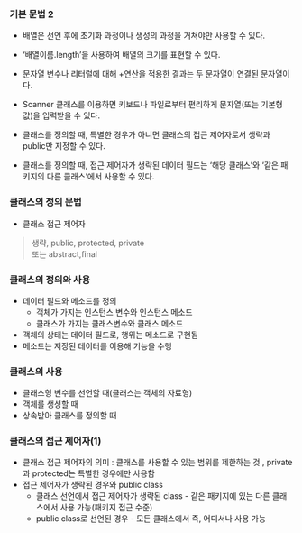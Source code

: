 ### 기본 문법 2
- 배열은 선언 후에 초기화 과정이나 생성의 과정을 거쳐야만 사용할 수 있다.

- ‘배열이름.length’을 사용하여 배열의 크기를 표현할 수 있다.

- 문자열 변수나 리터럴에 대해 +연산을 적용한 결과는 두 문자열이 연결된 문자열이다.

- Scanner 클래스를 이용하면 키보드나 파일로부터 편리하게 문자열(또는 기본형 값)을 입력받을 수 있다.

- 클래스를 정의할 때, 특별한 경우가 아니면 클래스의 접근 제어자로서 생략과 public만 지정할 수 있다.

- 클래스를 정의할 때, 접근 제어자가 생략된 데이터 필드는 ‘해당 클래스’와 ‘같은 패키지의 다른 클래스’에서 사용할 수 있다.

### 클래스의 정의 문법
- 클래스 접근 제어자
> 생략, public, protected, private   
> 또는 abstract,final

### 클래스의 정의와 사용
- 데이터 필드와 메소드를 정의
  - 객체가 가지는 인스턴스 변수와 인스턴스 메소드 
  - 클래스가 가지는 클래스변수와 클래스 메소드
- 객체의 상태는 데이터 필드로, 행위는 메소드로 구현됨 
- 메소드는 저장된 데이터를 이용해 기능을 수행

### 클래스의 사용
- 클래스형 변수를 선언할 때(클래스는 객체의 자료형) 
- 객체를 생성할 때
- 상속받아 클래스를 정의할 때

### 클래스의 접근 제어자(1)
- 클래스 접근 제어자의 의미 : 클래스를 사용할 수 있는 범위를 제한하는 것 , private과 protected는 특별한 경우에만 사용함
- 접근 제어자가 생략된 경우와 public class 
  - 클래스 선언에서 접근 제어자가 생략된 class - 같은 패키지에 있는 다른 클래스에서 사용 가능(패키지 접근
수준)
  - public class로 선언된 경우 - 모든 클래스에서 즉, 어디서나 사용 가능


